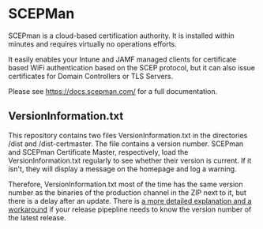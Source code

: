 # SCEPMan

SCEPman is a cloud-based certification authority. It is installed within minutes and requires virtually no operations efforts.

It easily enables your Intune and JAMF managed clients for certificate based WiFi authentication based on the SCEP protocol, but it can also issue certificates for Domain Controllers or TLS Servers.

Please see https://docs.scepman.com/ for a full documentation.

## VersionInformation.txt

This repository contains two files VersionInformation.txt in the directories /dist and /dist-certmaster. The file contains a version number. SCEPman and SCEPman Certificate Master, respectively, load the VersionInformation.txt regularly to see whether their version is current. If it isn't, they will display a message on the homepage and log a warning.

Therefore, VersionInformation.txt most of the time has the same version number as the binaries of the production channel in the ZIP next to it, but there is a delay after an update. There is [a more detailed explanation and a workaround](https://github.com/scepman/install/issues/17#issuecomment-1864030630) if your release pipepline needs to know the version number of the latest release.
